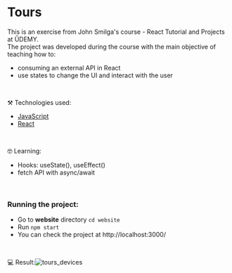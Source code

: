 # Tours

This is an exercise from John Smilga's course - React Tutorial and Projects at ÛDEMY.<br/>
The project was developed during the course with the main objective of teaching how to: 
- consuming an external API in React
- use states to change the UI and interact with the user

<br/>

⚒️ Technologies used:

- [JavaScript](https://www.javascript.com/)
- [React](https://reactjs.org/)

<br/>

🤓 Learning:

- Hooks: useState(), useEffect()
- fetch API with async/await

<br/>

### Running the project:

- Go to **website** directory `cd website`
- Run `npm start`
- You can check the project at http://localhost:3000/

<br/>

💻 Result:![tours_devices](https://user-images.githubusercontent.com/84124999/206172555-6c8c2aa9-faf0-473b-b60a-1dca8a52134d.gif)
